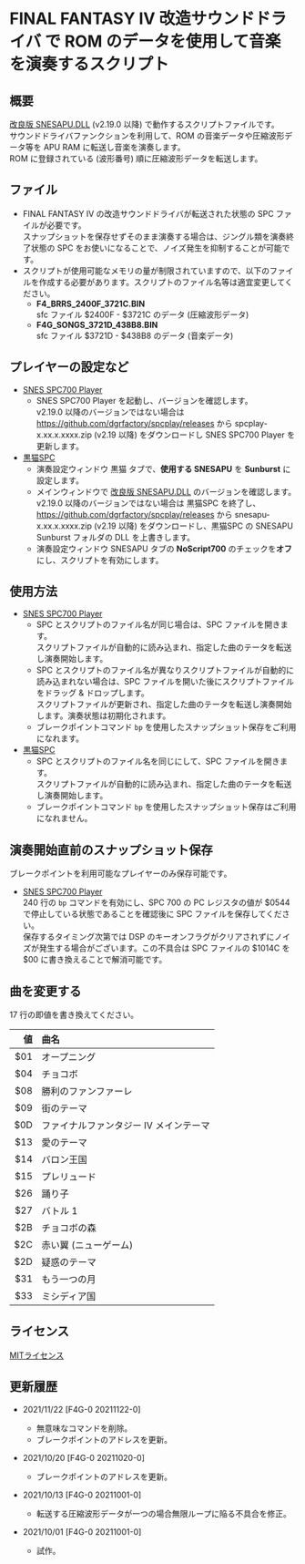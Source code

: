 # FINAL FANTASY IV 改造サウンドドライバ で ROM のデータを使用して音楽を演奏するスクリプト

## 概要
[改良版 SNESAPU.DLL](https://github.com/dgrfactory/spcplay) (v2.19.0 以降) で動作するスクリプトファイルです。  
サウンドドライバファンクションを利用して、ROM の音楽データや圧縮波形データ等を APU RAM に転送し音楽を演奏します。  
ROM に登録されている (波形番号) 順に圧縮波形データを転送します。

## ファイル
- FINAL FANTASY IV の改造サウンドドライバが転送された状態の SPC ファイルが必要です。  
スナップショットを保存せずそのまま演奏する場合は、ジングル類を演奏終了状態の SPC をお使いになることで、ノイズ発生を抑制することが可能です。
- スクリプトが使用可能なメモリの量が制限されていますので、以下のファイルを作成する必要があります。スクリプトのファイル名等は適宜変更してください。
  - **F4_BRRS_2400F_3721C.BIN**  
sfc ファイル $2400F - $3721C のデータ (圧縮波形データ)
  - **F4G_SONGS_3721D_438B8.BIN**  
sfc ファイル $3721D - $438B8 のデータ (音楽データ)

## プレイヤーの設定など
- [SNES SPC700 Player](https://github.com/dgrfactory/spcplay)
  - SNES SPC700 Player を起動し、バージョンを確認します。  
  v2.19.0 以降のバージョンではない場合は https://github.com/dgrfactory/spcplay/releases から spcplay-x.xx.x.xxxx.zip (v2.19 以降) をダウンロードし SNES SPC700 Player を更新します。
- [黒猫SPC](https://kurohane.net/seisanbutu.html)
  - 演奏設定ウィンドウ 黒猫 タブで、**使用する SNESAPU** を **Sunburst** に設定します。
  - メインウィンドウで [改良版 SNESAPU.DLL](https://github.com/dgrfactory/spcplay) のバージョンを確認します。  
  v2.19.0 以降のバージョンではない場合は 黒猫SPC を終了し、 https://github.com/dgrfactory/spcplay/releases から snesapu-x.xx.x.xxxx.zip (v2.19 以降) をダウンロードし、黒猫SPC の SNESAPU Sunburst フォルダの DLL を上書きします。
  - 演奏設定ウィンドウ SNESAPU タブの **NoScript700** のチェックを**オフ**にし、スクリプトを有効にします。

## 使用方法
- [SNES SPC700 Player](https://github.com/dgrfactory/spcplay)
  - SPC とスクリプトのファイル名が同じ場合は、SPC ファイルを開きます。  
  スクリプトファイルが自動的に読み込まれ、指定した曲のテータを転送し演奏開始します。
  - SPC とスクリプトのファイル名が異なりスクリプトファイルが自動的に読み込まれない場合は、SPC ファイルを開いた後にスクリプトファイルをドラッグ & ドロップします。  
  スクリプトファイルが更新され、指定した曲のテータを転送し演奏開始します。演奏状態は初期化されます。
  - ブレークポイントコマンド `bp` を使用したスナップショット保存をご利用になれます。
- [黒猫SPC](https://kurohane.net/seisanbutu.html)
  - SPC とスクリプトのファイル名を同じにして、SPC ファイルを開きます。  
  スクリプトファイルが自動的に読み込まれ、指定した曲のテータを転送し演奏開始します。
  - ブレークポイントコマンド `bp` を使用したスナップショット保存はご利用になれません。

## 演奏開始直前のスナップショット保存
ブレークポイントを利用可能なプレイヤーのみ保存可能です。
- [SNES SPC700 Player](https://github.com/dgrfactory/spcplay)  
240 行の `bp` コマンドを有効にし、SPC 700 の PC レジスタの値が $0544 で停止している状態であることを確認後に SPC ファイルを保存してください。  
保存するタイミング次第では DSP のキーオンフラグがクリアされずにノイズが発生する場合がございます。この不具合は SPC ファイルの $1014C を $00 に書き換えることで解消可能です。

## 曲を変更する
17 行の即値を書き換えてください。

  |値|曲名|
  |--:|:--|
  |$01|オープニング|
  |$04|チョコボ|
  |$08|勝利のファンファーレ|
  |$09|街のテーマ|
  |$0D|ファイナルファンタジー IV メインテーマ|
  |$13|愛のテーマ|
  |$14|バロン王国|
  |$15|プレリュード|
  |$26|踊り子|
  |$27|バトル 1|
  |$2B|チョコボの森|
  |$2C|赤い翼 (ニューゲーム)|
  |$2D|疑惑のテーマ|
  |$31|もう一つの月|
  |$33|ミシディア国|

## ライセンス
[MITライセンス](https://opensource.org/licenses/mit-license.php)

## 更新履歴
- 2021/11/22 [F4G-0 20211122-0]
  - 無意味なコマンドを削除。
  - ブレークポイントのアドレスを更新。

- 2021/10/20 [F4G-0 20211020-0]
  - ブレークポイントのアドレスを更新。

- 2021/10/13 [F4G-0 20211001-0]
  - 転送する圧縮波形データが一つの場合無限ループに陥る不具合を修正。

- 2021/10/01 [F4G-0 20211001-0]
  - 試作。
